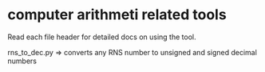 # computer arithmeti related tools

Read each file header for detailed docs on using the tool.

rns_to_dec.py => converts any RNS number to unsigned and signed decimal numbers